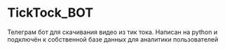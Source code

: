 # TickTock_BOT
Телеграм бот для скачивания видео из тик тока. Написан на python и подключён к собственной базе данных для аналитики пользователей
